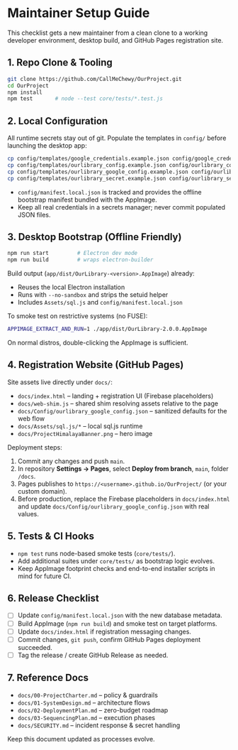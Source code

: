 # Maintainer Setup Guide

This checklist gets a new maintainer from a clean clone to a working developer environment, desktop build, and GitHub Pages registration site.

## 1. Repo Clone & Tooling

```bash
git clone https://github.com/CallMeChewy/OurProject.git
cd OurProject
npm install
npm test       # node --test core/tests/*.test.js
```

## 2. Local Configuration

All runtime secrets stay out of git. Populate the templates in `config/` before launching the desktop app:

```bash
cp config/templates/google_credentials.example.json config/google_credentials.json
cp config/templates/ourlibrary_config.example.json config/ourlibrary_config.json
cp config/templates/ourlibrary_google_config.example.json config/ourlibrary_google_config.json
cp config/templates/ourlibrary_secret.example.json config/ourlibrary_secret.json
```

- `config/manifest.local.json` is tracked and provides the offline bootstrap manifest bundled with the AppImage.
- Keep all real credentials in a secrets manager; never commit populated JSON files.

## 3. Desktop Bootstrap (Offline Friendly)

```bash
npm run start         # Electron dev mode
npm run build         # wraps electron-builder
```

Build output (`app/dist/OurLibrary-<version>.AppImage`) already:
- Reuses the local Electron installation
- Runs with `--no-sandbox` and strips the setuid helper
- Includes `Assets/sql.js` and `config/manifest.local.json`

To smoke test on restrictive systems (no FUSE):

```bash
APPIMAGE_EXTRACT_AND_RUN=1 ./app/dist/OurLibrary-2.0.0.AppImage
```

On normal distros, double-clicking the AppImage is sufficient.

## 4. Registration Website (GitHub Pages)

Site assets live directly under `docs/`:

- `docs/index.html` – landing + registration UI (Firebase placeholders)
- `docs/web-shim.js` – shared shim resolving assets relative to the page
- `docs/Config/ourlibrary_google_config.json` – sanitized defaults for the web flow
- `docs/Assets/sql.js/*` – local sql.js runtime
- `docs/ProjectHimalayaBanner.png` – hero image

Deployment steps:

1. Commit any changes and push `main`.
2. In repository **Settings → Pages**, select **Deploy from branch**, `main`, folder `/docs`.
3. Pages publishes to `https://<username>.github.io/OurProject/` (or your custom domain).
4. Before production, replace the Firebase placeholders in `docs/index.html` and update `docs/Config/ourlibrary_google_config.json` with real values.

## 5. Tests & CI Hooks

- `npm test` runs node-based smoke tests (`core/tests/`).
- Add additional suites under `core/tests/` as bootstrap logic evolves.
- Keep AppImage footprint checks and end-to-end installer scripts in mind for future CI.

## 6. Release Checklist

- [ ] Update `config/manifest.local.json` with the new database metadata.
- [ ] Build AppImage (`npm run build`) and smoke test on target platforms.
- [ ] Update `docs/index.html` if registration messaging changes.
- [ ] Commit changes, `git push`, confirm GitHub Pages deployment succeeded.
- [ ] Tag the release / create GitHub Release as needed.

## 7. Reference Docs

- `docs/00-ProjectCharter.md` – policy & guardrails
- `docs/01-SystemDesign.md` – architecture flows
- `docs/02-DeploymentPlan.md` – zero-budget roadmap
- `docs/03-SequencingPlan.md` – execution phases
- `docs/SECURITY.md` – incident response & secret handling

Keep this document updated as processes evolve.
